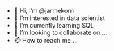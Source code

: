 - 👋 Hi, I’m @jarmekorn
- 👀 I’m interested in data scientist
- 🌱 I’m currently learning SQL 
- 💞️ I’m looking to collaborate on ...
- 📫 How to reach me ...

<!---
jarmekorn/jarmekorn is a ✨ special ✨ repository because its `README.md` (this file) appears on your GitHub profile.
You can click the Preview link to take a look at your changes.
--->
